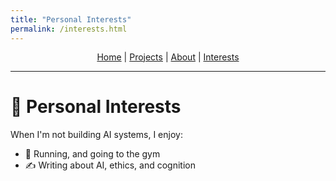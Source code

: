 ```yaml
---
title: "Personal Interests"
permalink: /interests.html
---
```


<p align="center" style="margin-top: 0.5rem; margin-bottom: 0.5rem; line-height: 1.2;">
  <a href="/index.html">Home</a> |
  <a href="/projects.html">Projects</a> |
  <a href="/about.html">About</a> |
  <a href="/">Interests</a>
</p>

---

# 🎯 Personal Interests

When I'm not building AI systems, I enjoy:

- 🎾 Running, and going to the gym
- ✍️ Writing about AI, ethics, and cognition
